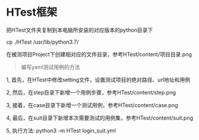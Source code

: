 # HTest框架

把HTest文件夹复制到本电脑所安装的对应版本的python目录下

cp ./HTest /usr/lib/python3.7/

在被测项目Project下创建相对应的文件目录，参考HTest/content/项目目录.png



>编写yaml测试用例的方法

1,  首先，在HTest中修改setting文件，设置测试项目的绝对路径、url地址和用例

2,  然后，在step目录下新增一个用例步骤，参考HTest/content/step.png

3,  接着，在case目录下新增一个测试用例，参考HTest/content/case.png

4,  最后，在suit目录下新增本次需要测试的用例集，参考HTest/content/suit.png

5,  执行方法: python3 -m HTest login_suit.yml


